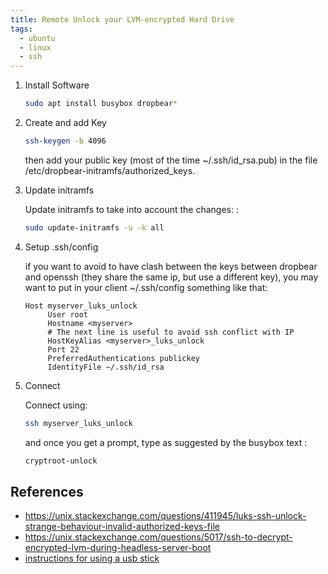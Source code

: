 ```yaml
---
title: Remote Unlock your LVM-encrypted Hard Drive
tags:
  - ubuntu
  - linux
  - ssh
---
```




1. Install Software

    ```bash
    sudo apt install busybox dropbear*
    ```

1. Create and add Key

    ```bash
    ssh-keygen -b 4096
    ```

    then add your public key (most of the time ~/.ssh/id_rsa.pub) in the file /etc/dropbear-initramfs/authorized_keys.

1. Update initramfs

    Update initramfs to take into account the changes: :

    ```bash
    sudo update-initramfs -u -k all
    ```

1. Setup .ssh/config

    if you want to avoid to have clash between the keys between dropbear and openssh (they share the same ip, but use a different key), you may want to put in your client ~/.ssh/config something like that:

    ```
    Host myserver_luks_unlock
         User root
         Hostname <myserver>
         # The next line is useful to avoid ssh conflict with IP
         HostKeyAlias <myserver>_luks_unlock
         Port 22
         PreferredAuthentications publickey
         IdentityFile ~/.ssh/id_rsa
    ```

1. Connect

    Connect using:

    ```bash
    ssh myserver_luks_unlock
    ```

    and once you get a prompt, type as suggested by the busybox text :

    ```bash
    cryptroot-unlock
    ```

## References

* <https://unix.stackexchange.com/questions/411945/luks-ssh-unlock-strange-behaviour-invalid-authorized-keys-file>
* <https://unix.stackexchange.com/questions/5017/ssh-to-decrypt-encrypted-lvm-during-headless-server-boot>
* [instructions for using a usb stick](https://gist.github.com/da-n/4c77d09720f3e5989dd0f6de5fe3cbfb)

